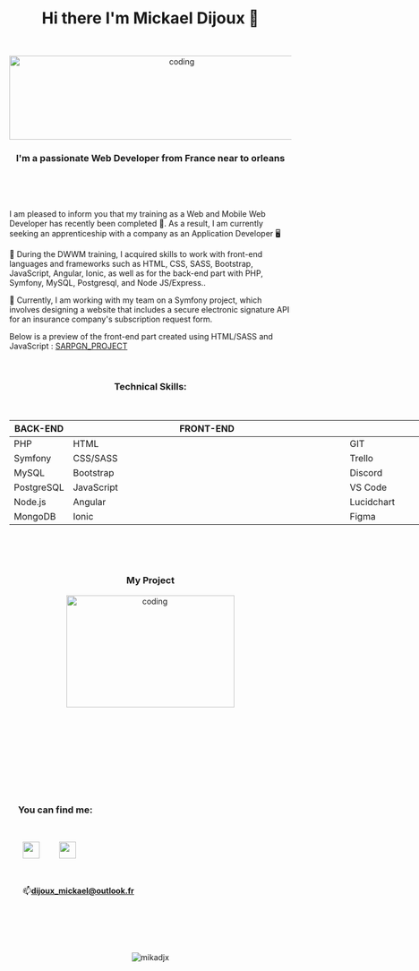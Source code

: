 
<h1 align="center">Hi there I'm Mickael Dijoux 👋</h1>
<br><p align="center"><img alt="coding" width="600" height="150" src="https://zupimages.net/up/22/47/hxxm.jpg" alt="" /></p>
<h3 align="center">I'm a passionate Web Developer from France near to orleans</h3><br><br><br>

 I am pleased to inform you that my training as a Web and Mobile Web Developer has recently been completed 🎉. As a result, I am currently seeking an apprenticeship with a company as an Application Developer 🖥️
 
🌱 During the DWWM training, I acquired skills to work with front-end languages and frameworks such as HTML, CSS, SASS, Bootstrap, JavaScript, Angular, Ionic, as well as for the back-end part with PHP, Symfony, MySQL, Postgresql, and Node JS/Express..

 🔭 Currently, I am working with my team on a Symfony project, which involves designing a website that includes a secure electronic signature API for an insurance company's subscription request form.
 
 Below is a preview of the front-end part created using HTML/SASS and JavaScript : <a href="https://github.com/Mikadjx/Sargn_Project">SARPGN_PROJECT</a>


<br><h3 align="center">Technical Skills:</h3><br>

<table style="width: 1000px;">
  <thead>
    <tr>
      <th>BACK-END</th>
      <th style="width: 500px; text-align: center">FRONT-END</th>
      <th style="width: 400px; text-align: center">OUTILS</th>
    </tr>
  </thead>
  <tbody>
    <tr>
      <td>PHP</td>
      <td>HTML</td>
      <td>GIT</td>
    </tr>
    <tr>
      <td>Symfony</td>
      <td>CSS/SASS</td>
      <td>Trello</td>
    </tr>
    <tr>
      <td>MySQL</td>
      <td>Bootstrap</td>
      <td>Discord</td>
    </tr>
    <tr>
      <td>PostgreSQL</td>
      <td>JavaScript</td>
      <td>VS Code</td>
    </tr>
    <tr>
      <td>Node.js</td>
      <td>Angular</td>
      <td>Lucidchart</td>
    </tr>
    <tr>
      <td>MongoDB</td>
      <td>Ionic</td>
      <td>Figma</td>
    </tr>
  </tbody>
</table>

<br><br><br><h3 align="center">My Project </h3>
<p align="center">
<img alt="coding" width="300" height="200" src="https://media.tenor.com/2uyENRmiUt0AAAAC/coding.gif">

        
<br><br><br><br><br><br><br><br><h3 align="left">&nbsp; &nbsp;&nbsp;You can find me:</h3><ul><br><p align="left"><a href="https://www.linkedin.com/in/mickael-dijoux-a58797252"><img src="https://zupimages.net/up/22/14/s2g7.png" width="30px"/></a> &nbsp; &nbsp; &nbsp; &nbsp;
<a href="https://twitter.com/Mickael_djx"><img src="https://zupimages.net/up/22/47/y776.png" width="30px"/></a><p align="left">
<br> <p align="left">📫**dijoux_mickael@outlook.fr**</p>
 </ul>
<br> 
<br>
 
<p align="center">
<br><br><img src="https://komarev.com/ghpvc/?username=mikadjx&label=Profile%20views&color=0e75b6&style=flat" alt="mikadjx"/></p>




